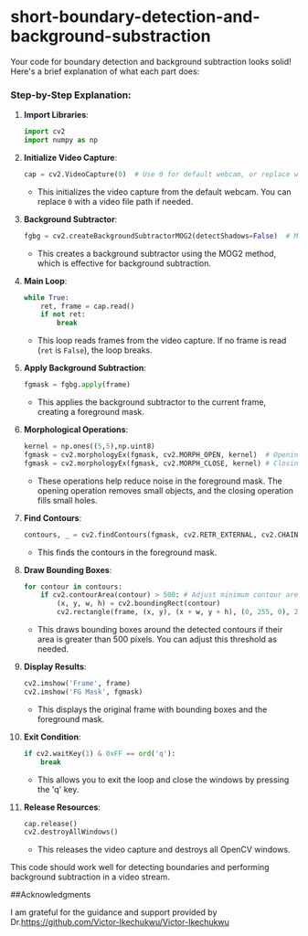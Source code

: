 # short-boundary-detection-and-background-substraction
Your code for boundary detection and background subtraction looks solid! Here's a brief explanation of what each part does:

### Step-by-Step Explanation:

1. **Import Libraries**:
   ```python
   import cv2
   import numpy as np
   ```

2. **Initialize Video Capture**:
   ```python
   cap = cv2.VideoCapture(0)  # Use 0 for default webcam, or replace with video file path
   ```
   - This initializes the video capture from the default webcam. You can replace `0` with a video file path if needed.

3. **Background Subtractor**:
   ```python
   fgbg = cv2.createBackgroundSubtractorMOG2(detectShadows=False)  # MOG2 is often good
   ```
   - This creates a background subtractor using the MOG2 method, which is effective for background subtraction.

4. **Main Loop**:
   ```python
   while True:
       ret, frame = cap.read()
       if not ret:
           break
   ```
   - This loop reads frames from the video capture. If no frame is read (`ret` is `False`), the loop breaks.

5. **Apply Background Subtraction**:
   ```python
   fgmask = fgbg.apply(frame)
   ```
   - This applies the background subtractor to the current frame, creating a foreground mask.

6. **Morphological Operations**:
   ```python
   kernel = np.ones((5,5),np.uint8)
   fgmask = cv2.morphologyEx(fgmask, cv2.MORPH_OPEN, kernel)  # Opening operation
   fgmask = cv2.morphologyEx(fgmask, cv2.MORPH_CLOSE, kernel) # Closing operation
   ```
   - These operations help reduce noise in the foreground mask. The opening operation removes small objects, and the closing operation fills small holes.

7. **Find Contours**:
   ```python
   contours, _ = cv2.findContours(fgmask, cv2.RETR_EXTERNAL, cv2.CHAIN_APPROX_SIMPLE)
   ```
   - This finds the contours in the foreground mask.

8. **Draw Bounding Boxes**:
   ```python
   for contour in contours:
       if cv2.contourArea(contour) > 500: # Adjust minimum contour area as needed
           (x, y, w, h) = cv2.boundingRect(contour)
           cv2.rectangle(frame, (x, y), (x + w, y + h), (0, 255, 0), 2)
   ```
   - This draws bounding boxes around the detected contours if their area is greater than 500 pixels. You can adjust this threshold as needed.

9. **Display Results**:
   ```python
   cv2.imshow('Frame', frame)
   cv2.imshow('FG Mask', fgmask)
   ```
   - This displays the original frame with bounding boxes and the foreground mask.

10. **Exit Condition**:
    ```python
    if cv2.waitKey(1) & 0xFF == ord('q'):
        break
    ```
    - This allows you to exit the loop and close the windows by pressing the 'q' key.

11. **Release Resources**:
    ```python
    cap.release()
    cv2.destroyAllWindows()
    ```
    - This releases the video capture and destroys all OpenCV windows.

This code should work well for detecting boundaries and performing background subtraction in a video stream. 


##Acknowledgments

I am grateful for the guidance and support provided by Dr.https://github.com/Victor-Ikechukwu/Victor-Ikechukwu



